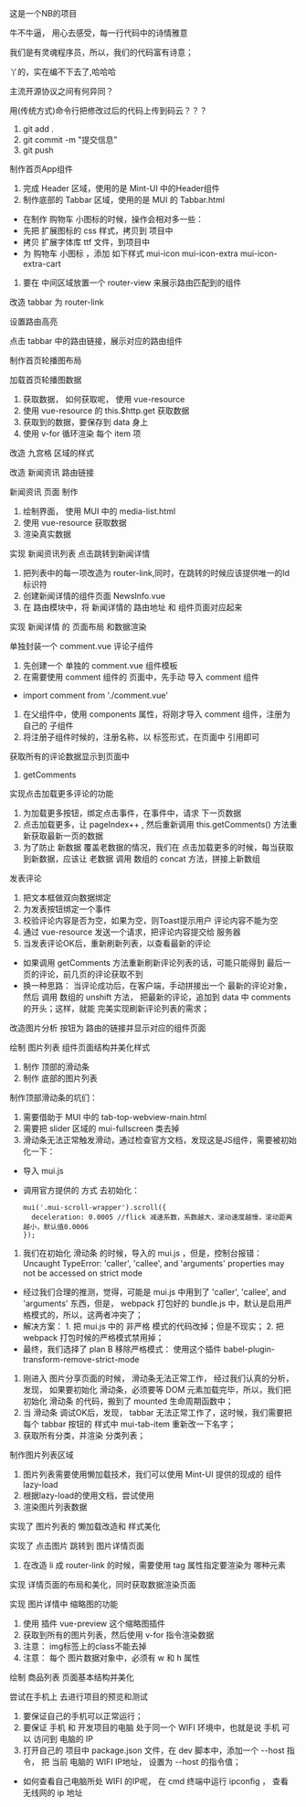 这是一个NB的项目

牛不牛逼， 用心去感受，每一行代码中的诗情雅意

我们是有灵魂程序员，所以，我们的代码富有诗意；

丫的，实在编不下去了,哈哈哈

主流开源协议之间有何异同？

用(传统方式)命令行把修改过后的代码上传到码云？？？

1. git add .
2. git commit -m "提交信息"
3. git push

制作首页App组件

1. 完成 Header 区域，使用的是 Mint-UI 中的Header组件
2. 制作底部的 Tabbar 区域，使用的是 MUI 的 Tabbar.html

- 在制作 购物车 小图标的时候，操作会相对多一些：
- 先把 扩展图标的 css 样式，拷贝到 项目中
- 拷贝 扩展字体库 ttf 文件，到项目中
- 为 购物车 小图标 ，添加 如下样式 mui-icon mui-icon-extra mui-icon-extra-cart

1. 要在 中间区域放置一个 router-view 来展示路由匹配到的组件

改造 tabbar 为 router-link

设置路由高亮

点击 tabbar 中的路由链接，展示对应的路由组件

制作首页轮播图布局

加载首页轮播图数据

1. 获取数据， 如何获取呢， 使用 vue-resource
2. 使用 vue-resource 的 this.$http.get 获取数据
3. 获取到的数据，要保存到 data 身上
4. 使用 v-for 循环渲染 每个 item 项

改造 九宫格 区域的样式

改造 新闻资讯 路由链接

新闻资讯 页面 制作

1. 绘制界面， 使用 MUI 中的 media-list.html
2. 使用 vue-resource 获取数据
3. 渲染真实数据

实现 新闻资讯列表 点击跳转到新闻详情

1. 把列表中的每一项改造为 router-link,同时，在跳转的时候应该提供唯一的Id标识符
2. 创建新闻详情的组件页面  NewsInfo.vue
3. 在 路由模块中，将 新闻详情的 路由地址 和 组件页面对应起来

实现 新闻详情 的 页面布局 和数据渲染

单独封装一个 comment.vue 评论子组件

1. 先创建一个 单独的 comment.vue 组件模板
2. 在需要使用 comment 组件的 页面中，先手动 导入 comment 组件

- import comment from './comment.vue'

1. 在父组件中，使用 components 属性，将刚才导入 comment 组件，注册为自己的 子组件
2. 将注册子组件时候的，注册名称，以 标签形式，在页面中 引用即可

获取所有的评论数据显示到页面中

1. getComments

实现点击加载更多评论的功能

1. 为加载更多按钮，绑定点击事件，在事件中，请求 下一页数据
2. 点击加载更多，让 pageIndex++ , 然后重新调用 this.getComments() 方法重新获取最新一页的数据
3. 为了防止 新数据 覆盖老数据的情况，我们在 点击加载更多的时候，每当获取到新数据，应该让 老数据 调用 数组的 concat 方法，拼接上新数组

发表评论

1. 把文本框做双向数据绑定
2. 为发表按钮绑定一个事件
3. 校验评论内容是否为空，如果为空，则Toast提示用户 评论内容不能为空
4. 通过 vue-resource 发送一个请求，把评论内容提交给 服务器
5. 当发表评论OK后，重新刷新列表，以查看最新的评论

- 如果调用 getComments 方法重新刷新评论列表的话，可能只能得到 最后一页的评论，前几页的评论获取不到
- 换一种思路： 当评论成功后，在客户端，手动拼接出一个 最新的评论对象，然后 调用 数组的 unshift 方法， 把最新的评论，追加到  data 中 comments 的开头；这样，就能 完美实现刷新评论列表的需求；

改造图片分析 按钮为 路由的链接并显示对应的组件页面

绘制 图片列表 组件页面结构并美化样式

1. 制作 顶部的滑动条
2. 制作 底部的图片列表

制作顶部滑动条的坑们：

1. 需要借助于 MUI 中的 tab-top-webview-main.html 
2. 需要把 slider 区域的 mui-fullscreen 类去掉
3. 滑动条无法正常触发滑动，通过检查官方文档，发现这是JS组件，需要被初始化一下：

- 导入 mui.js 
- 调用官方提供的 方式 去初始化：

      mui('.mui-scroll-wrapper').scroll({
        deceleration: 0.0005 //flick 减速系数，系数越大，滚动速度越慢，滚动距离越小，默认值0.0006
      });

1. 我们在初始化 滑动条 的时候，导入的 mui.js ，但是，控制台报错： Uncaught TypeError: 'caller', 'callee', and 'arguments' properties may not be accessed on strict mode

- 经过我们合理的推测，觉得，可能是 mui.js 中用到了 'caller', 'callee', and 'arguments' 东西，但是， webpack 打包好的 bundle.js 中，默认是启用严格模式的，所以，这两者冲突了；
- 解决方案： 1. 把 mui.js 中的 非严格 模式的代码改掉；但是不现实； 2. 把 webpack 打包时候的严格模式禁用掉；
- 最终，我们选择了 plan B  移除严格模式： 使用这个插件 babel-plugin-transform-remove-strict-mode

1. 刚进入 图片分享页面的时候， 滑动条无法正常工作， 经过我们认真的分析，发现， 如果要初始化 滑动条，必须要等 DOM 元素加载完毕，所以，我们把 初始化 滑动条 的代码，搬到了 mounted 生命周期函数中；
2. 当 滑动条 调试OK后，发现， tabbar 无法正常工作了，这时候，我们需要把 每个 tabbar 按钮的 样式中  mui-tab-item 重新改一下名字；
3. 获取所有分类，并渲染 分类列表；

制作图片列表区域

1. 图片列表需要使用懒加载技术，我们可以使用 Mint-UI 提供的现成的 组件 lazy-load
2. 根据lazy-load的使用文档，尝试使用
3. 渲染图片列表数据

实现了 图片列表的 懒加载改造和 样式美化

实现了 点击图片 跳转到 图片详情页面

1. 在改造 li 成 router-link 的时候，需要使用 tag 属性指定要渲染为 哪种元素

实现 详情页面的布局和美化，同时获取数据渲染页面

实现 图片详情中 缩略图的功能

1. 使用 插件 vue-preview 这个缩略图插件
2. 获取到所有的图片列表，然后使用 v-for 指令渲染数据
3. 注意： img标签上的class不能去掉
4. 注意： 每个 图片数据对象中，必须有 w 和 h 属性

绘制 商品列表 页面基本结构并美化

尝试在手机上 去进行项目的预览和测试

1. 要保证自己的手机可以正常运行；
2. 要保证 手机 和 开发项目的电脑 处于同一个 WIFI 环境中，也就是说 手机 可以 访问到 电脑的 IP
3. 打开自己的 项目中 package.json 文件，在 dev 脚本中，添加一个 --host 指令， 把 当前 电脑的 WIFI IP地址， 设置为 --host 的指令值；

- 如何查看自己电脑所处 WIFI 的IP呢， 在 cmd 终端中运行 ipconfig ， 查看 无线网的 ip 地址
